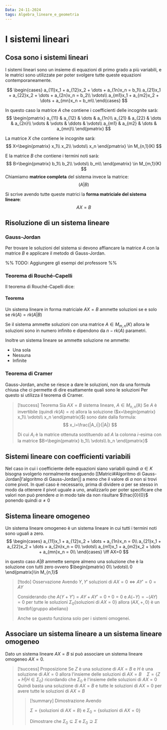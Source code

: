 ```yaml
---
Data: 24-11-2024
tags: Algebra_lineare_e_geometria
---
```



# I sistemi lineari
## Cosa sono i sistemi lineari
I sistemi lineari sono un insieme di equazioni di primo grado a più variabili, e le matrici sono utilizzate per poter svolgere tutte queste equazioni contemporaneamente.

$$
\begin{cases}
	a_{11}x_1 + a_{12}x_2 + \dots + a_{1n}x_n = b_1\\
	a_{21}x_1 + a_{22}x_2 + \dots + a_{2n}x_n = b_2\\
	\vdots\\
	a_{m1}x_1 + a_{m2}x_2 + \dots + a_{mn}x_n = b_m\\
\end{cases}
$$

In questo caso la matrice $A$ che contiene i coefficienti delle incognite sarà:
$$
    \begin{pmatrix}
        a_{11} & a_{12} & \dots & a_{1n}\\
        a_{21} & a_{22} & \dots & a_{2n}\\
        \vdots & \vdots & \ddots & \vdots\\
        a_{m1} & a_{m2} & \dots & a_{mn}\\
    \end{pmatrix}
$$

La matrice $X$ che contiene le incognite sarà:
$$
    X=\begin{pmatrix}
      x_1\\
      x_2\\
      \vdots\\
      x_n  
    \end{pmatrix} \in M_{n,1}(K)
$$

E la matrice $B$ che contiene i termini noti sarà:
$$
    B=\begin{pmatrix}
        b_1\\
        b_2\\
        \vdots\\
        b_m\\
    \end{pmatrix} \in M_{m,1}(K)
$$
Chiamiamo **matrice completa** del sistema invece la matrice:
$$
(A|B)
$$

Si scrive avendo tutte queste matrici la **forma matriciale del sistema lineare**:
$$
    AX=B
$$

## Risoluzione di un sistema lineare
### Gauss-Jordan
Per trovare le soluzioni del sistema si devono affiancare la matrice $A$ con la matrice $B$ e applicare il metodo di Gauss-Jordan.

%% TODO: Aggiungere gli esempi del professore %%

### Teorema di Rouché-Capelli

Il teorema di Rouché-Capelli dice:

#### Teorema 
Un sistema lineare in forma matriciale $AX=B$ ammette soluzioni se e solo se $rk(A)=rk(A|B)$

Se il sistema ammette soluzioni con una matrice $A\in M_{m,n}(K)$ allora le soluzioni sono in numero infinito e dipendono da $n-rk(A)$ parametri.

Inoltre un sistema lineare se ammette soluzione ne ammette:
- Una sola
- Nessuna
- Infinite

### Teorema di Cramer
Gauss-Jordan, anche se riesce a dare le soluzioni, non da una formula chiusa che ci permette di dire esattamente quali sono le soluzioni
Per questo si utilizza il teorema di Cramer.
> [!success] Teorema
> Sia $AX=B$ sistema lineare, $A\in M_{n,n}(\mathbb{R})$
> Se $A$ è invertibile (quindi $rk(A)=n$) allora la soluzione ($x=\begin{pmatrix} x_1\\ \vdots\\ x_n \end{pmatrix}$) sono date dalla formula:
> $$
> x_i=\frac{|A_i|}{|A|}
> $$
> 
> Di cui $A_i$ è la matrice ottenuta sostituendo ad $A$ la colonna $i$-esima con la matrice $B=\begin{pmatrix} b_1\\ \vdots\\ b_n \end{pmatrix}$

## Sistemi lineare con coefficienti variabili
Nel caso in cui i coefficiente delle equazioni siano variabili quindi $\alpha \in K$ bisogna svolgerlo normalmente eseguendo [[Matrici#Algoritmo di Gauss-Jordan|l'algoritmo di Gauss-Jordan]] a meno che il valore di $\alpha$ non si trovi come pivot. In quel caso è necessario, prima di dividere $\alpha$ per se stesso in modo da ottenere il pivot uguale a uno, analizzarlo per poter specificare che valori non può prendere $\alpha$ in modo tale da non risultare $\frac{0}{0}$ ponendo quindi $\alpha \neq 0$

## Sistema lineare omogeneo
Un sistema lineare omogeneo è un sistema lineare in cui tutti i termini noti sono uguali a zero.
$$
    \begin{cases}
        a_{11}x_1 + a_{12}x_2 + \dots + a_{1n}x_n = 0\\
        a_{21}x_1 + a_{22}x_2 + \dots + a_{2n}x_n = 0\\
        \vdots\\
        a_{m1}x_1 + a_{m2}x_2 + \dots + a_{mn}x_n = 0\\
    \end{cases} \iff AX=0
$$

in questo caso $A|B$ ammette sempre almeno una soluzione che è la soluzione con tutti zero ovvero $\begin{pmatrix} 0\\ \vdots\\ 0 \end{pmatrix}\in M_{n,1}$


> [!todo] Osservazione
> Avendo $Y,Y'$ soluzioni di $AX=0\iff AY'=0=AY$
>
> Considerando che $A(Y+Y')=AY+AY'=0+0=0$ e $A(-Y)=-(AY)=0$ per tutte le soluzioni $\Sigma_0\{\text{soluzioni di }AX=0\}$ allora $(AX, +, 0)$ è un \textbf{gruppo abeliano}
> 
> Anche se questo funziona solo per i sistemi omogenei.

## Associare un sistema lineare a un sistema lineare omogeneo

Dato un sistema lineare $AX=B$ si può associare un sistema lineare omogeneo $AX=0$.

> [!success] Proposizione
> Se $Z$ è una soluzione di $AX=B$ e $H$ è una soluzione di $AX=0$ allora l'insieme delle soluzioni di $AX=B\quad \Sigma=\{Z+H|H\in \Sigma_0\}$ ricordando che $\Sigma_0$ è l'insieme delle soluzioni di $AX=0$
> Quindi basta una soluzione di $AX=B$ e tutte le soluzioni di $AX=0$ per avere tutte le soluzioni di $AX=B$
> > [!summary] Dimostrazione
> > Avendo 
> >
> > $\Sigma = \{\text{soluzioni di } AX=B\}$ e $\Sigma_0=\{\text{soluzioni di } AX=0\}$ 
> > 
> > Dimostrare che $\Sigma_0 \subseteq \Sigma$ e $\Sigma_0 \supseteq \Sigma$


